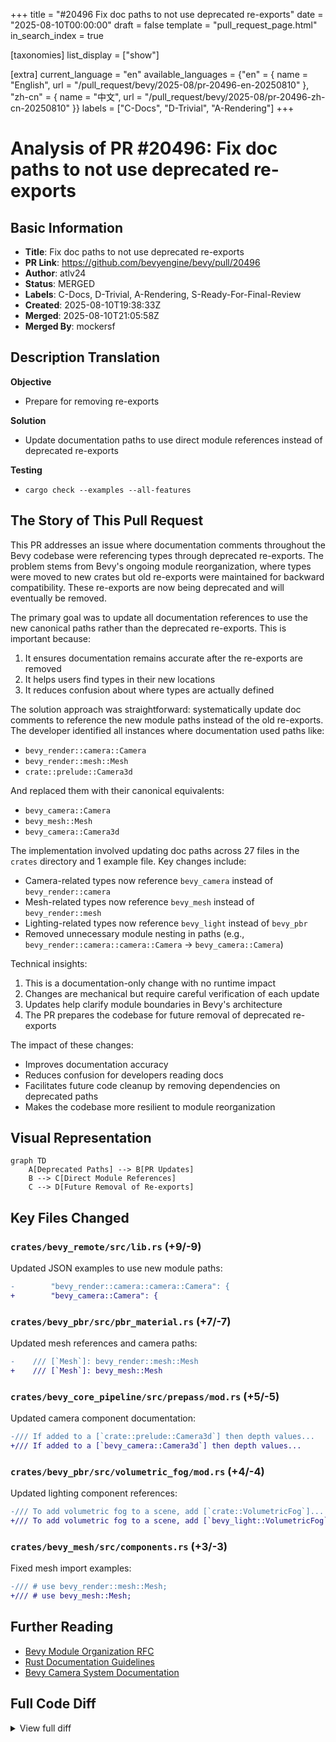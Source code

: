 +++
title = "#20496 Fix doc paths to not use deprecated re-exports"
date = "2025-08-10T00:00:00"
draft = false
template = "pull_request_page.html"
in_search_index = true

[taxonomies]
list_display = ["show"]

[extra]
current_language = "en"
available_languages = {"en" = { name = "English", url = "/pull_request/bevy/2025-08/pr-20496-en-20250810" }, "zh-cn" = { name = "中文", url = "/pull_request/bevy/2025-08/pr-20496-zh-cn-20250810" }}
labels = ["C-Docs", "D-Trivial", "A-Rendering"]
+++

# Analysis of PR #20496: Fix doc paths to not use deprecated re-exports

## Basic Information
- **Title**: Fix doc paths to not use deprecated re-exports
- **PR Link**: https://github.com/bevyengine/bevy/pull/20496
- **Author**: atlv24
- **Status**: MERGED
- **Labels**: C-Docs, D-Trivial, A-Rendering, S-Ready-For-Final-Review
- **Created**: 2025-08-10T19:38:33Z
- **Merged**: 2025-08-10T21:05:58Z
- **Merged By**: mockersf

## Description Translation
**Objective**
- Prepare for removing re-exports

**Solution**
- Update documentation paths to use direct module references instead of deprecated re-exports

**Testing**
- `cargo check --examples --all-features`

## The Story of This Pull Request

This PR addresses an issue where documentation comments throughout the Bevy codebase were referencing types through deprecated re-exports. The problem stems from Bevy's ongoing module reorganization, where types were moved to new crates but old re-exports were maintained for backward compatibility. These re-exports are now being deprecated and will eventually be removed.

The primary goal was to update all documentation references to use the new canonical paths rather than the deprecated re-exports. This is important because:
1. It ensures documentation remains accurate after the re-exports are removed
2. It helps users find types in their new locations
3. It reduces confusion about where types are actually defined

The solution approach was straightforward: systematically update doc comments to reference the new module paths instead of the old re-exports. The developer identified all instances where documentation used paths like:
- `bevy_render::camera::Camera`
- `bevy_render::mesh::Mesh`
- `crate::prelude::Camera3d`

And replaced them with their canonical equivalents:
- `bevy_camera::Camera`
- `bevy_mesh::Mesh`
- `bevy_camera::Camera3d`

The implementation involved updating doc paths across 27 files in the `crates` directory and 1 example file. Key changes include:
- Camera-related types now reference `bevy_camera` instead of `bevy_render::camera`
- Mesh-related types now reference `bevy_mesh` instead of `bevy_render::mesh`
- Lighting-related types now reference `bevy_light` instead of `bevy_pbr`
- Removed unnecessary module nesting in paths (e.g., `bevy_render::camera::camera::Camera` → `bevy_camera::Camera`)

Technical insights:
1. This is a documentation-only change with no runtime impact
2. Changes are mechanical but require careful verification of each update
3. Updates help clarify module boundaries in Bevy's architecture
4. The PR prepares the codebase for future removal of deprecated re-exports

The impact of these changes:
- Improves documentation accuracy
- Reduces confusion for developers reading docs
- Facilitates future code cleanup by removing dependencies on deprecated paths
- Makes the codebase more resilient to module reorganization

## Visual Representation

```mermaid
graph TD
    A[Deprecated Paths] --> B[PR Updates]
    B --> C[Direct Module References]
    C --> D[Future Removal of Re-exports]
```

## Key Files Changed

### `crates/bevy_remote/src/lib.rs` (+9/-9)
Updated JSON examples to use new module paths:
```diff
-        "bevy_render::camera::camera::Camera": {
+        "bevy_camera::Camera": {
```

### `crates/bevy_pbr/src/pbr_material.rs` (+7/-7)
Updated mesh references and camera paths:
```diff
-    /// [`Mesh`]: bevy_render::mesh::Mesh
+    /// [`Mesh`]: bevy_mesh::Mesh
```

### `crates/bevy_core_pipeline/src/prepass/mod.rs` (+5/-5)
Updated camera component documentation:
```diff
-/// If added to a [`crate::prelude::Camera3d`] then depth values...
+/// If added to a [`bevy_camera::Camera3d`] then depth values...
```

### `crates/bevy_pbr/src/volumetric_fog/mod.rs` (+4/-4)
Updated lighting component references:
```diff
-/// To add volumetric fog to a scene, add [`crate::VolumetricFog`]...
+/// To add volumetric fog to a scene, add [`bevy_light::VolumetricFog`]...
```

### `crates/bevy_mesh/src/components.rs` (+3/-3)
Fixed mesh import examples:
```diff
-/// # use bevy_render::mesh::Mesh;
+/// # use bevy_mesh::Mesh;
```

## Further Reading
- [Bevy Module Organization RFC](https://github.com/bevyengine/rfcs/blob/main/rfcs/45-module-organization.md)
- [Rust Documentation Guidelines](https://rust-lang.github.io/rfcs/1574-more-api-documentation-conventions.html)
- [Bevy Camera System Documentation](https://docs.rs/bevy_camera/latest/bevy_camera/)

## Full Code Diff
<details>
<summary>View full diff</summary>

```diff
diff --git a/crates/bevy_anti_aliasing/src/fxaa/mod.rs b/crates/bevy_anti_aliasing/src/fxaa/mod.rs
index 7bb71d1f1e88b..69b26ffa8abc7 100644
--- a/crates/bevy_anti_aliasing/src/fxaa/mod.rs
+++ b/crates/bevy_anti_aliasing/src/fxaa/mod.rs
@@ -50,7 +50,7 @@ impl Sensitivity {
 }
 
 /// A component for enabling Fast Approximate Anti-Aliasing (FXAA)
-/// for a [`bevy_render::camera::Camera`].
+/// for a [`bevy_camera::Camera`].
 #[derive(Reflect, Component, Clone, ExtractComponent)]
 #[reflect(Component, Default, Clone)]
 #[extract_component_filter(With<Camera>)]
diff --git a/crates/bevy_anti_aliasing/src/smaa/mod.rs b/crates/bevy_anti_aliasing/src/smaa/mod.rs
index cf875252ad06e..3a65f6ce6c593 100644
--- a/crates/bevy_anti_aliasing/src/smaa/mod.rs
+++ b/crates/bevy_anti_aliasing/src/smaa/mod.rs
@@ -11,7 +11,7 @@
 //! which have made SMAA less popular when advanced photorealistic rendering
 //! features are used in recent years.
 //!
-//! To use SMAA, add [`Smaa`] to a [`bevy_render::camera::Camera`]. In a
+//! To use SMAA, add [`Smaa`] to a [`bevy_camera::Camera`]. In a
 //! pinch, you can simply use the default settings (via the [`Default`] trait)
 //! for a high-quality, high-performance appearance. When using SMAA, you will
 //! likely want set [`bevy_render::view::Msaa`] to [`bevy_render::view::Msaa::Off`]
@@ -83,7 +83,7 @@ use bevy_utils::prelude::default;
 pub struct SmaaPlugin;
 
 /// A component for enabling Subpixel Morphological Anti-Aliasing (SMAA)
-/// for a [`bevy_render::camera::Camera`].
+/// for a [`bevy_camera::Camera`].
 #[derive(Clone, Copy, Default, Component, Reflect, ExtractComponent)]
 #[reflect(Component, Default, Clone)]
 #[doc(alias = "SubpixelMorphologicalAntiAliasing")]
diff --git a/crates/bevy_anti_aliasing/src/taa/mod.rs b/crates/bevy_anti_aliasing/src/taa/mod.rs
index 570a182aa9748..fa477daf42472 100644
--- a/crates/bevy_anti_aliasing/src/taa/mod.rs
+++ b/crates/bevy_anti_aliasing/src/taa/mod.rs
@@ -108,7 +108,7 @@ impl Plugin for TemporalAntiAliasPlugin {
 ///
 /// Any camera with this component must also disable [`Msaa`] by setting it to [`Msaa::Off`].
 ///
-/// [Currently](https://github.com/bevyengine/bevy/issues/8423), TAA cannot be used with [`bevy_render::camera::OrthographicProjection`].
+/// [Currently](https://github.com/bevyengine/bevy/issues/8423), TAA cannot be used with [`bevy_camera::OrthographicProjection`].
 ///
 /// TAA also does not work well with alpha-blended meshes, as it requires depth writing to determine motion.
 ///
diff --git a/crates/bevy_core_pipeline/src/dof/mod.rs b/crates/bevy_core_pipeline/src/dof/mod.rs
index 5d2678f4f3125..7f6a84beccae6 100644
--- a/crates/bevy_core_pipeline/src/dof/mod.rs
+++ b/crates/bevy_core_pipeline/src/dof/mod.rs
@@ -491,7 +491,7 @@ impl DepthOfField {
     /// [`PhysicalCameraParameters`].
     ///
     /// By passing the same [`PhysicalCameraParameters`] object to this function
-    /// and to [`bevy_render::camera::Exposure::from_physical_camera`], matching
+    /// and to [`bevy_camera::Exposure::from_physical_camera`], matching
     /// results for both the exposure and depth of field effects can be
     /// obtained.
     ///
diff --git a/crates/bevy_core_pipeline/src/msaa_writeback.rs b/crates/bevy_core_pipeline/src/msaa_writeback.rs
index f1a833047fbb1..15f5a03c5ac6b 100644
--- a/crates/bevy_core_pipeline/src/msaa_writeback.rs
+++ b/crates/bevy_core_pipeline/src/msaa_writeback.rs
@@ -17,7 +17,7 @@ use bevy_render::{
 };
 
 /// This enables "msaa writeback" support for the `core_2d` and `core_3d` pipelines, which can be enabled on cameras
-/// using [`bevy_render::camera::Camera::msaa_writeback`]. See the docs on that field for more information.
+/// using [`bevy_camera::Camera::msaa_writeback`]. See the docs on that field for more information.
 pub struct MsaaWritebackPlugin;
 
 impl Plugin for MsaaWritebackPlugin {
diff --git a/crates/bevy_core_pipeline/src/prepass/mod.rs b/crates/bevy_core_pipeline/src/prepass/mod.rs
index 880e2b6892163..89b09c88b3f09 100644
--- a/crates/bevy_core_pipeline/src/prepass/mod.rs
+++ b/crates/bevy_core_pipeline/src/prepass/mod.rs
@@ -3,7 +3,7 @@
 //!
 //! The prepass only runs for opaque meshes or meshes with an alpha mask. Transparent meshes are ignored.
 //!
-//! To enable the prepass, you need to add a prepass component to a [`crate::prelude::Camera3d`].
+//! To enable the prepass, you need to add a prepass component to a [`bevy_camera::Camera3d`].
 //!
 //! [`DepthPrepass`]
 //! [`NormalPrepass`]
@@ -52,23 +52,23 @@ use bevy_render::{
 pub const NORMAL_PREPASS_FORMAT: TextureFormat = TextureFormat::Rgb10a2Unorm;
 pub const MOTION_VECTOR_PREPASS_FORMAT: TextureFormat = TextureFormat::Rg16Float;
 
-/// If added to a [`crate::prelude::Camera3d`] then depth values will be copied to a separate texture available to the main pass.
+/// If added to a [`bevy_camera::Camera3d`] then depth values will be copied to a separate texture available to the main pass.
 #[derive(Component, Default, Reflect, Clone)]
 #[reflect(Component, Default, Clone)]
 pub struct DepthPrepass;
 
-/// If added to a [`crate::prelude::Camera3d`] then vertex world normals will be copied to a separate texture available to the main pass.
+/// If added to a [`bevy_camera::Camera3d`] then vertex world normals will be copied to a separate texture available to the main pass.
 /// Normals will have normal map textures already applied.
 #[derive(Component, Default, Reflect, Clone)]
 #[reflect(Component, Default, Clone)]
 pub struct NormalPrepass;
 
-/// If added to a [`crate::prelude::Camera3d`] then screen space motion vectors will be copied to a separate texture available to the main pass.
+/// If added to a [`bevy_camera::Camera3d`] then screen space motion vectors will be copied to a separate texture available to the main pass.
 #[derive(Component, Default, Reflect, Clone)]
 #[reflect(Component, Default, Clone)]
 pub struct MotionVectorPrepass;
 
-/// If added to a [`crate::prelude::Camera3d`] then deferred materials will be rendered to the deferred gbuffer texture and will be available to subsequent passes.
+/// If added to a [`bevy_camera::Camera3d`] then deferred materials will be rendered to the deferred gbuffer texture and will be available to subsequent passes.
 /// Note the default deferred lighting plugin also requires `DepthPrepass` to work correctly.
 #[derive(Component, Default, Reflect)]
 #[reflect(Component, Default)]
diff --git a/crates/bevy_mesh/src/components.rs b/crates/bevy_mesh/src/components.rs
index cff5eab7e477f..b175be5f86903 100644
--- a/crates/bevy_mesh/src/components.rs
+++ b/crates/bevy_mesh/src/components.rs
@@ -18,9 +18,9 @@ use derive_more::derive::From;
 /// # Example
 ///
 /// ```ignore
-/// # use bevy_sprite::{ColorMaterial, Mesh2d, MeshMaterial2d};
+/// # use bevy_sprite::{ColorMaterial, MeshMaterial2d};
 /// # use bevy_ecs::prelude::*;
-/// # use bevy_render::mesh::Mesh;
+/// # use bevy_mesh::{Mesh, Mesh2d};
 /// # use bevy_color::palettes::basic::RED;
 /// # use bevy_asset::Assets;
 /// # use bevy_math::primitives::Circle;
@@ -72,7 +72,7 @@ impl AsAssetId for Mesh2d {
 /// ```ignore
 /// # use bevy_pbr::{Material, MeshMaterial3d, StandardMaterial};
 /// # use bevy_ecs::prelude::*;
-/// # use bevy_render::mesh::{Mesh, Mesh3d};
+/// # use bevy_mesh::{Mesh, Mesh3d};
 /// # use bevy_color::palettes::basic::RED;
 /// # use bevy_asset::Assets;
 /// # use bevy_math::primitives::Capsule3d;
diff --git a/crates/bevy_pbr/src/light_probe/environment_map.rs b/crates/bevy_pbr/src/light_probe/environment_map.rs
index b7b5a104da460..bd1ba1aeeb663 100644
--- a/crates/bevy_pbr/src/light_probe/environment_map.rs
+++ b/crates/bevy_pbr/src/light_probe/environment_map.rs
@@ -11,11 +11,11 @@
 //! 1. If attached to a view, they represent the objects located a very far
 //!    distance from the view, in a similar manner to a skybox. Essentially, these
 //!    *view environment maps* represent a higher-quality replacement for
-//!    [`AmbientLight`](crate::AmbientLight) for outdoor scenes. The indirect light from such
+//!    [`AmbientLight`](bevy_light::AmbientLight) for outdoor scenes. The indirect light from such
 //!    environment maps are added to every point of the scene, including
 //!    interior enclosed areas.
 //!
-//! 2. If attached to a [`crate::LightProbe`], environment maps represent the immediate
+//! 2. If attached to a [`bevy_light::LightProbe`], environment maps represent the immediate
 //!    surroundings of a specific location in the scene. These types of
 //!    environment maps are known as *reflection probes*.
 //!
diff --git a/crates/bevy_pbr/src/lightmap/mod.rs b/crates/bevy_pbr/src/lightmap/mod.rs
index 57fa05e158eaa..f4adb94738c48 100644
--- a/crates/bevy_pbr/src/lightmap/mod.rs
+++ b/crates/bevy_pbr/src/lightmap/mod.rs
@@ -26,7 +26,7 @@
 //! set the `uv_rect` field on [`Lightmap`] appropriately.
 //!
 //! [The Lightmapper]: https://github.com/Naxela/The_Lightmapper
-//! [`Mesh3d`]: bevy_render::mesh::Mesh3d
+//! [`Mesh3d`]: bevy_mesh::Mesh3d
 //! [`MeshMaterial3d<StandardMaterial>`]: crate::StandardMaterial
 //! [`StandardMaterial`]: crate::StandardMaterial
 //! [`bevy-baked-gi`]: https://github.com/pcwalton/bevy-baked-gi
@@ -79,9 +79,9 @@ pub struct LightmapPlugin;
 /// A component that applies baked indirect diffuse global illumination from a
 /// lightmap.
 ///
-/// When assigned to an entity that contains a [`Mesh3d`](bevy_render::mesh::Mesh3d) and a
+/// When assigned to an entity that contains a [`Mesh3d`](bevy_mesh::Mesh3d) and a
 /// [`MeshMaterial3d<StandardMaterial>`](crate::StandardMaterial), if the mesh
-/// has a second UV layer ([`ATTRIBUTE_UV_1`](bevy_render::mesh::Mesh::ATTRIBUTE_UV_1)),
+/// has a second UV layer ([`ATTRIBUTE_UV_1`](bevy_mesh::Mesh::ATTRIBUTE_UV_1)),
 /// then the lightmap will render using those UVs.
 #[derive(Component, Clone, Reflect)]
 #[reflect(Component, Default, Clone)]
diff --git a/crates/bevy_pbr/src/material.rs b/crates/bevy_pbr/src/material.rs
index 4b246bd06e2b2..059c37db0cb83 100644
--- a/crates/bevy_pbr/src/material.rs
+++ b/crates/bevy_pbr/src/material.rs
@@ -81,7 +81,9 @@ pub const MATERIAL_BIND_GROUP_INDEX: usize = 3;
 /// # use bevy_ecs::prelude::*;
 /// # use bevy_image::Image;
 /// # use bevy_reflect::TypePath;
-/// # use bevy_render::{mesh::{Mesh, Mesh3d}, render_resource::{AsBindGroup, ShaderRef}};
+/// # use bevy_mesh::{Mesh, Mesh3d};
+/// # use bevy_render::render_resource::AsBindGroup;
+/// # use bevy_shader::ShaderRef;
 /// # use bevy_color::LinearRgba;
 /// # use bevy_color::palettes::basic::RED;
 /// # use bevy_asset::{Handle, AssetServer, Assets, Asset};
diff --git a/crates/bevy_pbr/src/mesh_material.rs b/crates/bevy_pbr/src/mesh_material.rs
index 027f2073ec179..46520ccdb5d83 100644
--- a/crates/bevy_pbr/src/mesh_material.rs
+++ b/crates/bevy_pbr/src/mesh_material.rs
@@ -9,14 +9,14 @@ use derive_more::derive::From;
 ///
 /// See [`Material`] for general information about 3D materials and how to implement your own materials.
 ///
-/// [`Mesh3d`]: bevy_render::mesh::Mesh3d
+/// [`Mesh3d`]: bevy_mesh::Mesh3d
 ///
 /// # Example
 ///
 /// ```
 /// # use bevy_pbr::{Material, MeshMaterial3d, StandardMaterial};
 /// # use bevy_ecs::prelude::*;
-/// # use bevy_render::mesh::{Mesh, Mesh3d};
+/// # use bevy_mesh::{Mesh, Mesh3d};
 /// # use bevy_color::palettes::basic::RED;
 /// # use bevy_asset::Assets;
 /// # use bevy_math::primitives::Capsule3d;
diff --git a/crates/bevy_pbr/src/meshlet/asset.rs b/crates/bevy_pbr/src/meshlet/asset.rs
index 584ea345e3ecf..2f70c3276dffe 100644
--- a/crates/bevy_pbr/src/meshlet/asset.rs
+++ b/crates/bevy_p